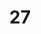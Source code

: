 ---
title: "27"
imageurl: "../src/content/assets/27.webp"
dwnurl: "https://imgs1.thamizhnation.org/27.jpg"
tags: ['thalaivar']
---